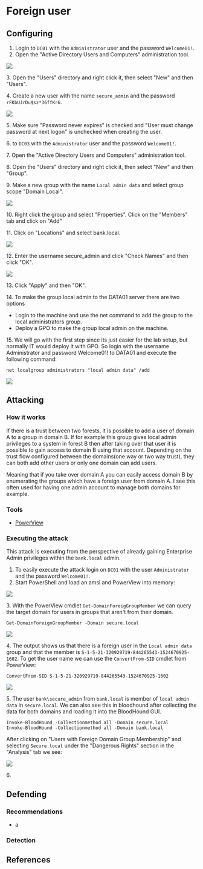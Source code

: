 # Foreign user

## Configuring

1. Login to `DC01` with the `Administrator` user and the password `Welcome01!`.
2. Open the "Active Directory Users and Computers" administration tool.

![](<../../.gitbook/assets/image (17).png>)

3\. Open the "Users" directory and right click it, then select "New" and then "Users".

4\. Create a new user with the name `secure_admin` and the password `rFKbUJrDu$sz*36ffKr6`.

![](<../../.gitbook/assets/image (22).png>)

5\. Make sure "Password never expires" is checked and "User must change password at next logon" is unchecked when creating the user.

6\. to `DC03` with the `Administrator` user and the password `Welcome01!`.

7\. Open the "Active Directory Users and Computers" administration tool.

8\. Open the "Users" directory and right click it, then select "New" and then "Group".

9\. Make a new group with the name `Local admin data` and select group scope "Domain Local".

![](<../../.gitbook/assets/image (77).png>)

10\. Right click the group and select "Properties". Click on the "Members" tab and click on "Add"

11\. Click on "Locations" and select bank.local.

![](<../../.gitbook/assets/image (59).png>)

12\. Enter the username secure\_admin and click "Check Names" and then click "OK".

![](<../../.gitbook/assets/image (65).png>)

13\. Click "Apply" and then "OK".

14\. To make the group local admin to the DATA01 server there are two options

* Login to the machine and use the net command to add the group to the local administrators group.
* Deploy a GPO to make the group local admin on the machine.

15\. We will go with the first step since its just easier for the lab setup, but normally IT would deploy it with GPO. So login with the username Administrator and password Welcome01! to DATA01 and execute the following command:

```
net localgroup administrators "local admin data" /add
```

![](<../../.gitbook/assets/image (64).png>)

## Attacking

### How it works

If there is a trust between two forests, it is possible to add a user of domain A to a group in domain B. If for example this group gives local admin privileges to a system in forest B then after taking over that user it is possible to gain access to domain B using that account. Depending on the trust flow configured between the domains(one way or two way trust), they can both add other users or only one domain can add users.

Meaning that if you take over domain A you can easily access domain B by enumerating the groups which have a foreign user from domain A. I see this often used for having one admin account to manage both domains for example.

### Tools

* [PowerView](https://github.com/PowerShellMafia/PowerSploit/blob/master/Recon/PowerView.ps1)

### Executing the attack

This attack is executing from the perspective of already gaining Enterprise Admin privileges within the `bank.local` admin.

1. To easily execute the attack login on `DC01` with the user `Administrator` and the password `Welcome01!`.
2. Start PowerShell and load an amsi and PowerView into memory:

![](<../../.gitbook/assets/image (57).png>)

3\. With the PowerView cmdlet `Get-DomainForeigGroupMember` we can query the target domain for users in groups that aren't from their domain.

```
Get-DomainForeignGroupMember -Domain secure.local
```

![](<../../.gitbook/assets/image (44).png>)

4\. The output shows us that there is a foreign user in the `Local admin data` group and that the member is `S-1-5-21-320929719-844265543-1524670925-1602`.  To get the user name we can use the `ConvertFrom-SID` cmdlet from PowerView:

```
ConvertFrom-SID S-1-5-21-320929719-844265543-1524670925-1602
```

![](<../../.gitbook/assets/image (78).png>)

5\. The user `bank\secure_admin` from `bank.local` is member of `local admin data` in `secure.local`. We can also see this in bloodhound after collecting the data for both domains and loading it into the BloodHound GUI.

```
Invoke-BloodHound -Collectionmethod all -Domain secure.local
Invoke-BloodHound -Collectionmethod all -Domain bank.local
```

After clicking on "Users with Foreign Domain Group Membership" and selecting `Secure.local` under the "Dangerous Rights" section in the "Analysis" tab we see:

![](<../../.gitbook/assets/image (75).png>)

6\.&#x20;

























## Defending

### Recommendations

* a

### Detection



## References

